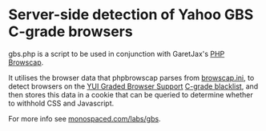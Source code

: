 <h1>Server-side detection of Yahoo GBS C-grade browsers</h1>

gbs.php is a script to be used in conjunction with GaretJax's [PHP Browscap](https://github.com/garetjax/phpbrowscap).

It utilises the browser data that phpbrowscap parses from [browscap.ini](http://browsers.garykeith.com/downloads.asp), to detect browsers on the [YUI Graded Browser Support](http://developer.yahoo.com/yui/articles/gbs/) [C-grade blacklist](http://developer.yahoo.com/yui/articles/gbs/#cgradelist), and then stores this data in a cookie that can be queried to determine whether to withhold CSS and Javascript.

For more info see [monospaced.com/labs/gbs](http://monospaced.com/labs/gbs).